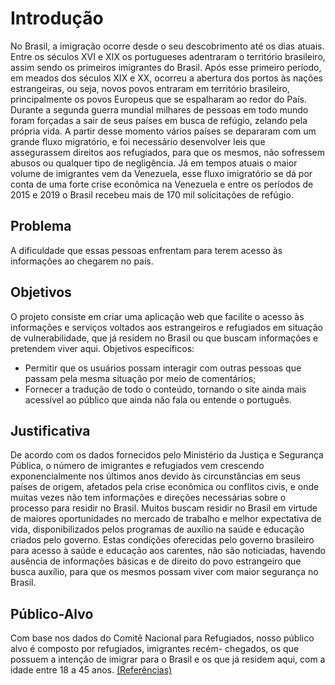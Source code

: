 # Introdução

No Brasil, a imigração ocorre desde o seu descobrimento até os dias atuais. Entre os séculos XVI e XIX os portugueses adentraram o território brasileiro, assim sendo os primeiros imigrantes do Brasil. Após esse primeiro período, em meados dos séculos XIX e XX, ocorreu a abertura dos portos às nações estrangeiras, ou seja, novos povos entraram em território brasileiro, principalmente os povos Europeus que se espalharam ao redor do País.
Durante a segunda guerra mundial milhares de pessoas em todo mundo foram forçadas a sair de seus países em busca de refúgio, zelando pela própria vida. A partir desse momento vários países se depararam com um grande fluxo migratório, e foi necessário desenvolver leis que assegurassem direitos aos refugiados, para que os mesmos, não sofressem abusos ou qualquer tipo de negligência. Já em tempos atuais o maior volume de imigrantes vem da Venezuela, esse fluxo imigratório se dá por conta de uma forte crise econômica na Venezuela e entre os períodos de 2015 e 2019 o Brasil recebeu mais de 170 mil solicitações de refúgio.


## Problema
 A dificuldade que essas pessoas enfrentam para terem acesso às informações ao chegarem no país. 


## Objetivos

O projeto consiste em criar uma aplicação web que facilite o acesso às informações e serviços voltados aos estrangeiros e refugiados em situação de vulnerabilidade, que já residem no Brasil ou que  buscam informações  e pretendem viver aqui.
Objetivos específicos:

- Permitir que os usuários possam  interagir com outras pessoas que passam pela mesma situação por meio de comentários;
- Fornecer a tradução de todo o conteúdo, tornando o site ainda mais acessível ao público que ainda não fala ou entende o português.


## Justificativa

De acordo com os dados fornecidos pelo Ministério da Justiça e Segurança Pública, o número de imigrantes e refugiados vem crescendo exponencialmente nos últimos anos devido às circunstâncias em seus países de origem, afetados pela crise econômica ou conflitos civis, e onde muitas vezes não tem informações e direções necessárias sobre o processo para residir no Brasil. Muitos buscam residir no Brasil em virtude de maiores oportunidades no mercado de trabalho e melhor expectativa de vida, disponibilizados pelos programas de auxílio na saúde e educação criados pelo governo. Estas condições oferecidas pelo governo brasileiro para acesso à saúde e educação aos carentes, não são noticiadas, havendo ausência de informações básicas e de direito do povo estrangeiro que busca auxílio, para que os mesmos possam viver com maior segurança no Brasil.


## Público-Alvo

Com base nos dados do Comitê Nacional para Refugiados, nosso público alvo é composto por refugiados, imigrantes recém- chegados, os que possuem a intenção de imigrar para o Brasil e os que já residem aqui, com a idade entre 18 a 45 anos. [(Referências)](https://app.powerbi.com/view?r=eyJrIjoiZTk3OTdiZjctNGQwOC00Y2FhLTgxYTctNDNlN2ZkNjZmMWVlIiwidCI6ImU1YzM3OTgxLTY2NjQtNDEzNC04YTBjLTY1NDNkMmFmODBiZSIsImMiOjh9&pageName=ReportSection )
